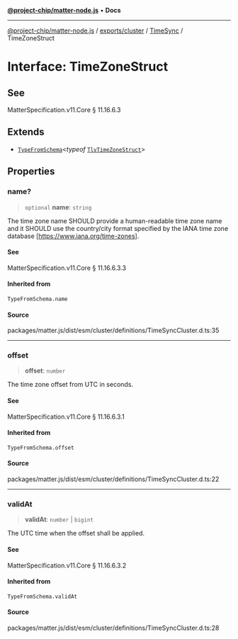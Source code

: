 [**@project-chip/matter-node.js**](../../../../../README.md) • **Docs**

***

[@project-chip/matter-node.js](../../../../../modules.md) / [exports/cluster](../../../README.md) / [TimeSync](../README.md) / TimeZoneStruct

# Interface: TimeZoneStruct

## See

MatterSpecification.v11.Core § 11.16.6.3

## Extends

- [`TypeFromSchema`](../../../../tlv/README.md#typefromschemas)\<*typeof* [`TlvTimeZoneStruct`](../README.md#tlvtimezonestruct)\>

## Properties

### name?

> `optional` **name**: `string`

The time zone name SHOULD provide a human-readable time zone name and it SHOULD use the country/city format
specified by the IANA time zone database [https://www.iana.org/time-zones].

#### See

MatterSpecification.v11.Core § 11.16.6.3.3

#### Inherited from

`TypeFromSchema.name`

#### Source

packages/matter.js/dist/esm/cluster/definitions/TimeSyncCluster.d.ts:35

***

### offset

> **offset**: `number`

The time zone offset from UTC in seconds.

#### See

MatterSpecification.v11.Core § 11.16.6.3.1

#### Inherited from

`TypeFromSchema.offset`

#### Source

packages/matter.js/dist/esm/cluster/definitions/TimeSyncCluster.d.ts:22

***

### validAt

> **validAt**: `number` \| `bigint`

The UTC time when the offset shall be applied.

#### See

MatterSpecification.v11.Core § 11.16.6.3.2

#### Inherited from

`TypeFromSchema.validAt`

#### Source

packages/matter.js/dist/esm/cluster/definitions/TimeSyncCluster.d.ts:28
